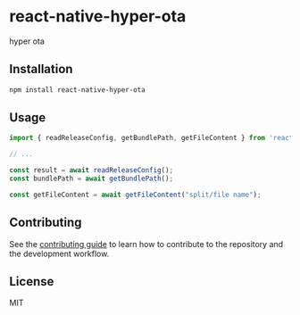 # react-native-hyper-ota

hyper ota

## Installation

```sh
npm install react-native-hyper-ota
```

## Usage


```js
import { readReleaseConfig, getBundlePath, getFileContent } from 'react-native-hyper-ota';

// ...

const result = await readReleaseConfig();
const bundlePath = await getBundlePath();

const getFileContent = await getFileContent("split/file name");

```


## Contributing

See the [contributing guide](CONTRIBUTING.md) to learn how to contribute to the repository and the development workflow.

## License

MIT

